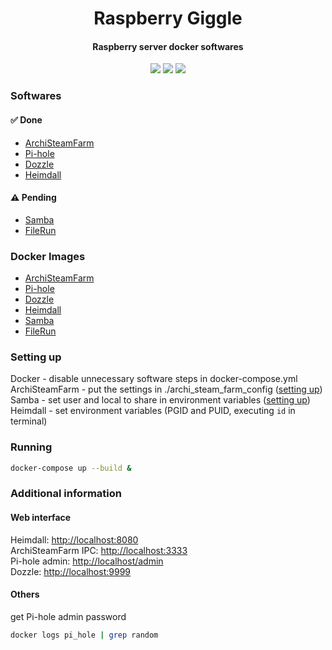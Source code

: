 <h1 align="center">
    Raspberry Giggle
</h1>
<h4 align="center">
    Raspberry server docker softwares
</h3>
<p align="center">
    <img src="https://img.shields.io/github/last-commit/wesleyadriann/raspberry_giggle" />
    <img src="https://img.shields.io/github/license/wesleyadriann/raspberry_giggle" />
    <img src="https://img.shields.io/github/repo-size/wesleyadriann/raspberry_giggle" />
</p>


### Softwares

#### :white_check_mark: Done 

- [ArchiSteamFarm](https://github.com/JustArchiNET/ArchiSteamFarm) 
- [Pi-hole](https://pi-hole.net) 
- [Dozzle](https://dozzle.dev) 
- [Heimdall](https://heimdall.site) 


#### :warning: Pending
- [Samba](https://www.samba.org)
- [FileRun](https://filerun.com)

### Docker Images

- [ArchiSteamFarm](https://hub.docker.com/r/justarchi/archisteamfarm)
- [Pi-hole](https://hub.docker.com/r/pihole/pihole)
- [Dozzle](https://hub.docker.com/r/amir20/dozzle/)
- [Heimdall](https://hub.docker.com/r/linuxserver/heimdall)
- [Samba](https://hub.docker.com/r/servercontainers/samba)
- [FileRun](https://hub.docker.com/r/filerun/filerun)



### Setting up

Docker - disable unnecessary software steps in docker-compose.yml  
ArchiSteamFarm - put the settings in ./archi_steam_farm_config ([setting up](https://github.com/JustArchiNET/ArchiSteamFarm/wiki/Setting-up))  
Samba - set user and local to share in environment variables ([setting up](https://github.com/ServerContainers/samba#environment-variables-and-defaults))  
Heimdall - set environment variables (PGID and PUID, executing ```id``` in terminal)  

### Running
```sh
docker-compose up --build &
```

### Additional information

#### Web interface

Heimdall: [http://localhost:8080](http://localhost:8080)  
ArchiSteamFarm IPC: [http://localhost:3333](http://localhost:3333)  
Pi-hole admin: [http://localhost/admin](http://localhost/admin)  
Dozzle: [http://localhost:9999](http://localhost:9999)  

#### Others

get Pi-hole admin password
```sh
docker logs pi_hole | grep random
```
